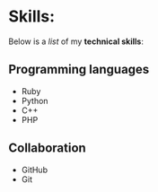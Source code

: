 # Skills:

Below is a _list_ of my **technical skills**:

## Programming languages
- Ruby
- Python
- C++
- PHP

## Collaboration
- GitHub
- Git

